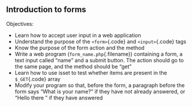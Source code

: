 Introduction to forms
--

Objectives:

* Learn how to accept user input in a web application
* Understand the purpose of the `<form>`{.code} and `<input>`{.code} tags
* Know the purpose of the form action and the method
* Write a web program (`form_name.php`{.filename}) containing a form, a text input called “name” and a submit button. The action should go to the same page, and the method should be “get”
* Learn how to use isset to test whether items are present in the `$_GET`{.code} array
* Modify your program so that, before the form, a paragraph before the form says “What is your name?” if they have not already answered, or “Hello there <name>” if they have answered
